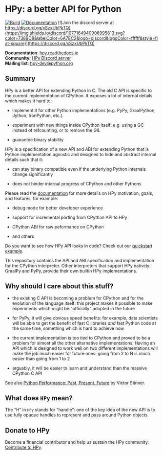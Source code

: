 # HPy: a better API for Python

[![Build](https://github.com/hpyproject/hpy/actions/workflows/ci.yml/badge.svg)](https://github.com/hpyproject/hpy/actions/workflows/ci.yml)
[![Documentation](https://readthedocs.org/projects/hpy/badge/)](https://hpy.readthedocs.io/)
[![Join the discord server at https://discord.gg/xSzxUbPkTQ](https://img.shields.io/discord/1077164940906995813.svg?color=7389D8&labelColor=6A7EC2&logo=discord&logoColor=ffffff&style=flat-square)](https://discord.gg/xSzxUbPkTQ)

**Documentation**: [hpy.readthedocs.io](https://hpy.readthedocs.io/) \
**Community**: [HPy Discord server](https://discord.gg/xSzxUbPkTQ) \
**Mailing list**: [hpy-dev@python.org](https://mail.python.org/mailman3/lists/hpy-dev.python.org/)

## Summary

HPy is a better API for extending Python
in C. The old C API is specific to the current implementation of CPython.
It exposes a lot of internal details which makes it hard to:

  - implement it for other Python implementations (e.g. PyPy, GraalPython,
    Jython, IronPython, etc.).

  - experiment with new things inside CPython itself: e.g. using a GC
    instead of refcounting, or to remove the GIL

  - guarantee binary stability

HPy is a specification of a new API and ABI for extending Python that is
Python implementation agnostic and designed to hide and abstract internal
details such that it:

  - can stay binary compatible even if the underlying Python internals change significantly

  - does not hinder internal progress of CPython and other Pythons

Please read the [documentation](https://docs.hpyproject.org/en/latest/overview.html)
for more details on HPy motivation, goals, and features, for example:

  - debug mode for better developer experience

  - support for incremental porting from CPython API to HPy

  - CPython ABI for raw peformance on CPython

  - and others

Do you want to see how HPy API looks in code? Check out
our [quickstart example](https://docs.hpyproject.org/en/latest/quickstart.html).

This repository contains the API and ABI specification and implementation
for the CPython interpreter. Other interpreters that support HPy natively: GraalPy
and PyPy, provide their own builtin HPy implementations.


## Why should I care about this stuff?

  - the existing C API is becoming a problem for CPython and for the
    evolution of the language itself: this project makes it possible to make
    experiments which might be "officially" adopted in the future

  - for PyPy, it will give obvious speed benefits: for example, data
    scientists will be able to get the benefit of fast C libraries *and* fast
    Python code at the same time, something which is hard to achieve now

  - the current implementation is too tied to CPython and proved to be a
    problem for almost all the other alternative implementations. Having an
    API which is designed to work well on two different implementations will
    make the job much easier for future ones: going from 2 to N is much easier
    than going from 1 to 2

  - arguably, it will be easier to learn and understand than the massive
    CPython C API

See also [Python Performance: Past, Present,
Future](https://github.com/vstinner/talks/raw/main/2019-EuroPython/python_performance.pdf)
by Victor Stinner.


## What does `HPy` mean?

The "H" in `HPy` stands for "handle": one of the key idea of the new API is to
use fully opaque handles to represent and pass around Python objects.


## Donate to HPy

Become a financial contributor and help us sustain the HPy community: [Contribute to HPy](https://opencollective.com/hpy/contribute).

